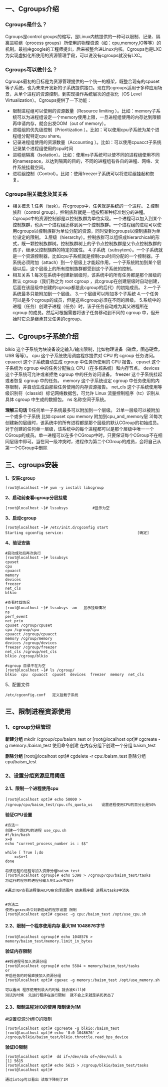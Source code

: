 ## 一、Cgroups介绍

### Cgroups是什么？

Cgroups是control groups的缩写，是Linux内核提供的一种可以限制、记录、隔离进程组（process groups）所使用的物理资源（如：cpu,memory,IO等等）的机制。最初由google的工程师提出，后来被整合进Linux内核。Cgroups也是LXC为实现虚拟化所使用的资源管理手段，可以说没有cgroups就没有LXC。

### Cgroups可以做什么？

Cgroups最初的目标是为资源管理提供的一个统一的框架，既整合现有的cpuset等子系统，也为未来开发新的子系统提供接口。现在的cgroups适用于多种应用场景，从单个进程的资源控制，到实现操作系统层次的虚拟化（OS Level Virtualization）。Cgroups提供了一下功能：

- 限制进程组可以使用的资源数量（Resource limiting ）。比如：memory子系统可以为进程组设定一个memory使用上限，一旦进程组使用的内存达到限额再申请内存，就会出发OOM（out of memory）。
- 进程组的优先级控制（Prioritization ）。比如：可以使用cpu子系统为某个进程组分配特定cpu share。
- 记录进程组使用的资源数量（Accounting ）。比如：可以使用cpuacct子系统记录某个进程组使用的cpu时间
- 进程组隔离（Isolation）。比如：使用ns子系统可以使不同的进程组使用不同的namespace，以达到隔离的目的，不同的进程组有各自的进程、网络、文件系统挂载空间。
- 进程组控制（Control）。比如：使用freezer子系统可以将进程组挂起和恢复。

### Cgroups相关概念及其关系

- 相关概念
	1.任务（task）。在cgroups中，任务就是系统的一个进程。
	2.控制族群（control group）。控制族群就是一组按照某种标准划分的进程。Cgroups中的资源控制都是以控制族群为单位实现。一个进程可以加入到某个控制族群，也从一个进程组迁移到另一个控制族群。一个进程组的进程可以使用cgroups以控制族群为单位分配的资源，同时受到cgroups以控制族群为单位设定的限制。
	3.层级（hierarchy）。控制族群可以组织成hierarchical的形式，既一颗控制族群树。控制族群树上的子节点控制族群是父节点控制族群的孩子，继承父控制族群的特定的属性。
	4.子系统（subsytem）。一个子系统就是一个资源控制器，比如cpu子系统就是控制cpu时间分配的一个控制器。子系统必须附加（attach）到一个层级上才能起作用，一个子系统附加到某个层级以后，这个层级上的所有控制族群都受到这个子系统的控制。
- 相互关系
	1.每次在系统中创建新层级时，该系统中的所有任务都是那个层级的默认 cgroup（我们称之为 root cgroup ，此cgroup在创建层级时自动创建，后面在该层级中创建的cgroup都是此cgroup的后代）的初始成员。
	2.一个子系统最多只能附加到一个层级。
	3.一个层级可以附加多个子系统
	4.一个任务可以是多个cgroup的成员，但是这些cgroup必须在不同的层级。
	5.系统中的进程（任务）创建子进程（任务）时，该子任务自动成为其父进程所在 cgroup 的成员。然后可根据需要将该子任务移动到不同的 cgroup 中，但开始时它总是继承其父任务的cgroup。

## 二、Cgroups子系统介绍

blkio 这个子系统为块设备设定输入/输出限制，比如物理设备（磁盘，固态硬盘，USB 等等）。
cpu 这个子系统使用调度程序提供对 CPU 的 cgroup 任务访问。
cpuacct 这个子系统自动生成 cgroup 中任务所使用的 CPU 报告。
cpuset 这个子系统为 cgroup 中的任务分配独立 CPU（在多核系统）和内存节点。
devices 这个子系统可允许或者拒绝 cgroup 中的任务访问设备。
freezer 这个子系统挂起或者恢复 cgroup 中的任务。
memory 这个子系统设定 cgroup 中任务使用的内存限制，并自动生成由那些任务使用的内存资源报告。
net_cls 这个子系统使用等级识别符（classid）标记网络数据包，可允许 Linux 流量控制程序（tc）识别从具体 cgroup 中生成的数据包。
ns 名称空间子系统。

**理解三句话**
1)任何单一子系统最多可以附加到一个层级。
2)单一层级可以被附加一个或多个子系统 比如:cpuset cpu memory 附加到cpu_and_memory层
3)每次创建新的层级时，该系统中的所有进程都是那个层级的默认CGroup的初始成员。对于创建的任何单一层级，该系统中的每个进程都可以是那个层级中唯一一个CGroup的成员。单一进程可以在多个CGroup中时，只要保证每个CGroup不在相同层级中即可。当在同一级冲突时，进程作为第二个CGroup的成员，会将自己从第一个CGroup中删除

## 三、cgroups安装

**1、安装cgrou**p

```
[root@localhost ~]# yum -y install libcgroup
```

**2、启动前查看cgroup分层挂载**

```
[root@localhost ~]# lssubsys           #显示为空
```

**3、启动cgroup**

```
[root@localhost ~]# /etc/init.d/cgconfig start
Starting cgconfig service:                                 [确定]
```

**4、验证安装**

```
#启动成功后再次执行
[root@localhost ~]# lssubsys
cpuset
cpu
cpuacct
memory
devices
freezer
net_cls
blkio

#查看挂载情况
[root@localhost ~]# lssubsys -am   显示挂载情况
ns
perf_event
net_prio
cpuset /cgroup/cpuset
cpu /cgroup/cpu
cpuacct /cgroup/cpuacct
memory /cgroup/memory
devices /cgroup/devices
freezer /cgroup/freezer
net_cls /cgroup/net_cls
blkio /cgroup/blkio

#cgroup 目录不在为空
[root@localhost ~]# ls /cgroup/
blkio  cpu  cpuacct  cpuset  devices  freezer  memory  net_cls
```

5、配置文件

```
/etc/cgconfig.conf   定义挂载子系统
```

## 三、限制进程资源使用

### 1、cgroup分组管理

**新建分组**
mkdir /cgroup/cpu/baism_test
or
[root@localhost opt]# cgcreate -g memory:/baism_test 使用命令创建 在内存分组下创建一个分组 baism_test

**删除分组**
[root@localhost opt]# cgdelete -r cpu:/baism_test 删除分组 cpu/baism_test

### 2、设置分组资源应用阈值

#### 2.1、限制一个进程使用cpu

```
[root@localhost opt]# echo 50000 > /cgroup/cpu/baism_test/cpu.cfs_quota_us    设置进程使用CPU的百分比是50%
```

**验证CPU设置**

```
#方法一
创建一个跑CPU的进程 use_cpu.sh
#!/bin/bash
x=0
echo "current_process_number is : $$"

while [ True ];do
    x=$x+1
done

将该进程的进程号加入资源分组baism_test
[root@localhost cgroup]# echo 5398 > /cgroup/cpu/baism_test/tasks     将运行的程序的进程号输入到task中就行   

#通过TOP查看进程使用CPU在合理范围内 结束程序后 进程从tasks中消失


#方法二 
使用cgexec命令对新启动的程序设置 限制
[root@localhost opt]# cgexec -g cpu:/baism_test /opt/use_cpu.sh
```

#### 2.2、限制一个程序使用内存 最大1M 1048676字节

```
[root@localhost cgroup]# echo 1048576 > memory/baism_test/memory.limit_in_bytes
```

**验证内存限制**

```
##将进程号加入资源分组
[root@localhost cgroup]# echo 5584 > memory/baism_test/tasks
or
开启任务的时候直接加入资源分组
[root@localhost opt]# cgexec -g memory:/baism_test /opt/use_memory.sh

可以看出 程序使用到最大的时候 就会被Kill掉
测试的时候  先运行程序在运行限制  就不会上来就是杀死状态了
```

#### 2.3、限制进程对IO的使用 限制读为1M

\#设置资源分组IO的限制

```
[root@localhost opt]# cgcreate -g blkio:/baism_test
[root@localhost opt]# echo '8:0 1048676' > /cgroup/blkio/baism_test/blkio.throttle.read_bps_device
```

**验证IO限制**

```
[root@localhost opt]#  dd if=/dev/sda of=/dev/null &
[1] 5615
[root@localhost opt]# echo 5615 > /cgroup/blkio/baism_test/tasks
[root@localhost opt]#

通过iotop可以看出 读取下降到了1M
```